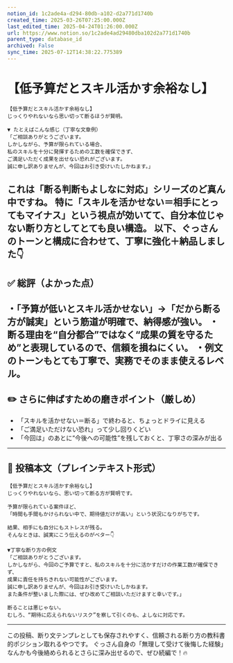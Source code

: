 ```yaml
---
notion_id: 1c2ade4a-d294-80db-a102-d2a771d1740b
created_time: 2025-03-26T07:25:00.000Z
last_edited_time: 2025-04-24T01:26:00.000Z
url: https://www.notion.so/1c2ade4ad29480dba102d2a771d1740b
parent_type: database_id
archived: False
sync_time: 2025-07-12T14:38:22.775389
---
```


# 【低予算だとスキル活かす余裕なし】

```plain text
【低予算だとスキル活かす余裕なし】
じっくりやれないなら思い切って断るほうが賢明。

▼ たとえばこんな感じ（丁寧な文章例）
「ご相談ありがとうございます。
しかしながら、予算が限られている場合、
私のスキルを十分に発揮するための工数を確保できず、
ご満足いただく成果を出せない恐れがございます。
誠に申し訳ありませんが、今回はお引き受けいたしかねます。」

```
これは「断る判断もよしなに対応」シリーズのど真ん中ですね。
特に「スキルを活かせない＝相手にとってもマイナス」という視点が効いてて、自分本位じゃない断り方としてとても良い構造。
以下、ぐっさんのトーンと構成に合わせて、丁寧に強化＋納品しました👇
---
## ✅ 総評（よかった点）
・「予算が低いとスキル活かせない」→「だから断る方が誠実」という筋道が明確で、納得感が強い。
・断る理由を“自分都合”ではなく“成果の質を守るため”と表現しているので、信頼を損ねにくい。
・例文のトーンもとても丁寧で、実務でそのまま使えるレベル。
---
## ✏️ さらに伸ばすための磨きポイント（厳しめ）
- 「スキルを活かせない＝断る」で終わると、ちょっとドライに見える
- 「ご満足いただけない恐れ」って少し回りくどい
- 「今回は」のあとに“今後への可能性”を残しておくと、丁寧さの深みが出る
---
## 📄 投稿本文（プレインテキスト形式）
```plain text
【低予算だとスキル活かす余裕なし】
じっくりやれないなら、思い切って断る方が賢明です。

予算が限られている案件ほど、
「時間も手間もかけられない中で、期待値だけが高い」という状況になりがちです。

結果、相手にも自分にもストレスが残る。
そんなときは、誠実にこう伝えるのがベター👇

▼丁寧な断り方の例文
「ご相談ありがとうございます。
しかしながら、今回のご予算ですと、私のスキルを十分に活かすだけの作業工数が確保できず、
成果に責任を持ちきれない可能性がございます。
誠に申し訳ありませんが、今回はお引き受けいたしかねます。
また条件が整いました際には、ぜひ改めてご相談いただけますと幸いです。」

断ることは悪じゃない。
むしろ、“期待に応えられないリスク”を察して引くのも、よしなに対応です。

```
---
この投稿、断り文テンプレとしても保存されやすく、信頼される断り方の教科書的ポジション取れるやつです。
ぐっさん自身の「無理して受けて後悔した経験」なんかも今後絡められるとさらに深み出せるので、ぜひ続編で！🔥